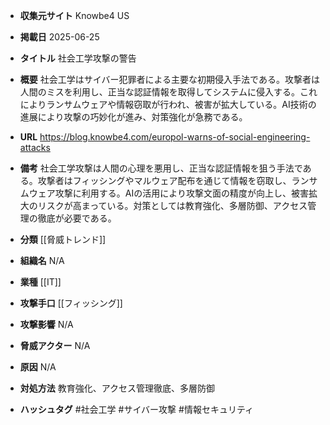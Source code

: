 - **収集元サイト**
Knowbe4 US

- **掲載日**
2025-06-25

- **タイトル**
社会工学攻撃の警告

- **概要**
社会工学はサイバー犯罪者による主要な初期侵入手法である。攻撃者は人間のミスを利用し、正当な認証情報を取得してシステムに侵入する。これによりランサムウェアや情報窃取が行われ、被害が拡大している。AI技術の進展により攻撃の巧妙化が進み、対策強化が急務である。

- **URL**
https://blog.knowbe4.com/europol-warns-of-social-engineering-attacks

- **備考**
社会工学攻撃は人間の心理を悪用し、正当な認証情報を狙う手法である。攻撃者はフィッシングやマルウェア配布を通じて情報を窃取し、ランサムウェア攻撃に利用する。AIの活用により攻撃文面の精度が向上し、被害拡大のリスクが高まっている。対策としては教育強化、多層防御、アクセス管理の徹底が必要である。

- **分類**
[[脅威トレンド]]

- **組織名**
N/A

- **業種**
[[IT]]

- **攻撃手口**
[[フィッシング]]

- **攻撃影響**
N/A

- **脅威アクター**
N/A

- **原因**
N/A

- **対処方法**
教育強化、アクセス管理徹底、多層防御

- **ハッシュタグ**
#社会工学 #サイバー攻撃 #情報セキュリティ
